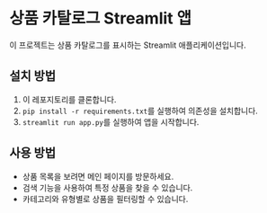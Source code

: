 # 상품 카탈로그 Streamlit 앱

이 프로젝트는 상품 카탈로그를 표시하는 Streamlit 애플리케이션입니다.

## 설치 방법

1. 이 레포지토리를 클론합니다.
2. `pip install -r requirements.txt`를 실행하여 의존성을 설치합니다.
3. `streamlit run app.py`를 실행하여 앱을 시작합니다.

## 사용 방법

- 상품 목록을 보려면 메인 페이지를 방문하세요.
- 검색 기능을 사용하여 특정 상품을 찾을 수 있습니다.
- 카테고리와 유형별로 상품을 필터링할 수 있습니다.
